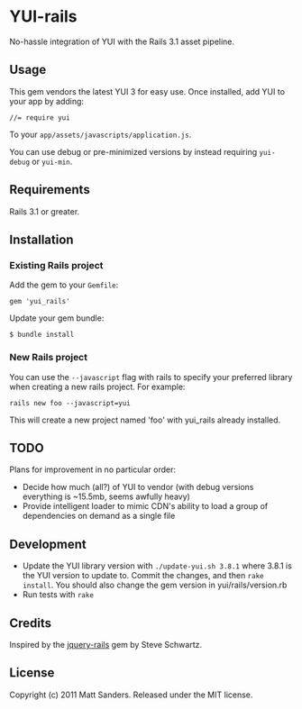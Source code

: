 # YUI-rails

No-hassle integration of YUI with the Rails 3.1 asset pipeline.

## Usage

This gem vendors the latest YUI 3 for easy use. Once installed, add YUI to your app by adding:

    //= require yui

To your `app/assets/javascripts/application.js`.

You can use debug or pre-minimized versions by instead requiring `yui-debug` or `yui-min`.


## Requirements

Rails 3.1 or greater.

## Installation

### Existing Rails project

Add the gem to your `Gemfile`:

    gem 'yui_rails'

Update your gem bundle:

    $ bundle install

### New Rails project

You can use the `--javascript` flag with rails to specify your preferred library when creating a new rails project. For example:

    rails new foo --javascript=yui

This will create a new project named 'foo' with yui_rails already installed.

## TODO

Plans for improvement in no particular order:

  * Decide how much (all?) of YUI to vendor (with debug versions everything is ~15.5mb, seems awfully heavy)
  * Provide intelligent loader to mimic CDN's ability to load a group of dependencies on demand as a single file

## Development

* Update the YUI library version with `./update-yui.sh 3.8.1` where 3.8.1 is the YUI version to update to.  Commit the changes, and then `rake install`. You should also change the gem version in yui/rails/version.rb
* Run tests with `rake`

## Credits

Inspired by the [jquery-rails](https://github.com/rails/jquery-rails) gem by Steve Schwartz.

## License

Copyright (c) 2011 Matt Sanders. Released under the MIT license.

